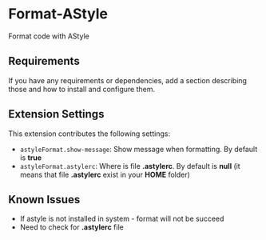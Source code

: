 # Format-AStyle

Format code with AStyle

## Requirements

If you have any requirements or dependencies, add a section describing those and how to install and configure them.

## Extension Settings

This extension contributes the following settings:

* `astyleFormat.show-message`: Show message when formatting. By default is __true__
* `astyleFormat.astylerc`: Where is file __.astylerc__. By default is __null__ (it means that file __.astylerc__ exist in your __HOME__ folder)

## Known Issues

* If astyle is not installed in system - format will not be succeed
* Need to check for __.astylerc__ file